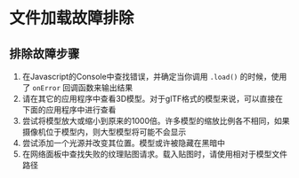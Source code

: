# 文件加载故障排除

## 排除故障步骤

1. 在Javascript的Console中查找错误，并确定当你调用 `.load()` 的时候，使用了 `onError` 回调函数来输出结果
2. 请在其它的应用程序中查看3D模型。对于glTF格式的模型来说，可以直接在下面的应用程序中进行查看
3. 尝试将模型放大或缩小到原来的1000倍。许多模型的缩放比例各不相同，如果摄像机位于模型内，则大型模型将可能不会显示
4. 尝试添加一个光源并改变其位置。模型或许被隐藏在黑暗中
5. 在网络面板中查找失败的纹理贴图请求。载入贴图时，请使用相对于模型文件路径
